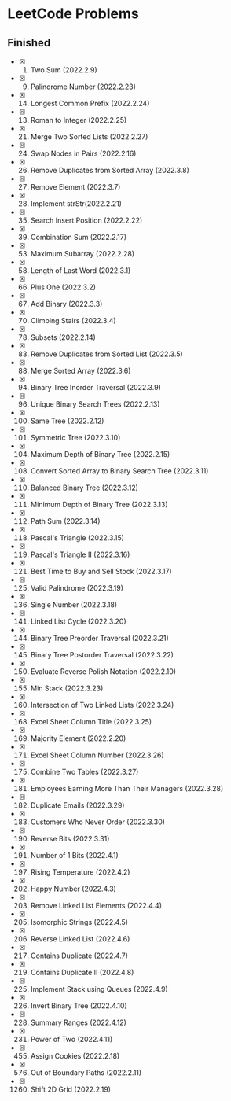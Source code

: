 # LeetCode Problems

## Finished

- [x] 1.  Two Sum (2022.2.9)
- [x] 9.  Palindrome Number (2022.2.23)
- [x] 14. Longest Common Prefix (2022.2.24)
- [x] 13. Roman to Integer (2022.2.25)
- [x] 21. Merge Two Sorted Lists (2022.2.27)
- [x] 24. Swap Nodes in Pairs (2022.2.16)
- [x] 26. Remove Duplicates from Sorted Array (2022.3.8)
- [x] 27. Remove Element (2022.3.7)
- [x] 28. Implement strStr(2022.2.21)
- [x] 35. Search Insert Position (2022.2.22)
- [x] 39. Combination Sum (2022.2.17)
- [x] 53. Maximum Subarray (2022.2.28)
- [x] 58. Length of Last Word (2022.3.1)
- [x] 66. Plus One (2022.3.2)
- [x] 67. Add Binary (2022.3.3)
- [x] 70. Climbing Stairs (2022.3.4)
- [x] 78. Subsets (2022.2.14)
- [x] 83. Remove Duplicates from Sorted List (2022.3.5)
- [x] 88. Merge Sorted Array (2022.3.6)
- [x] 94. Binary Tree Inorder Traversal (2022.3.9)
- [x] 96. Unique Binary Search Trees (2022.2.13)
- [x] 100.  Same Tree (2022.2.12)
- [x] 101.  Symmetric Tree (2022.3.10)
- [x] 104.  Maximum Depth of Binary Tree (2022.2.15)
- [x] 108.  Convert Sorted Array to Binary Search Tree (2022.3.11)
- [x] 110.  Balanced Binary Tree (2022.3.12)
- [x] 111.  Minimum Depth of Binary Tree (2022.3.13)
- [x] 112.  Path Sum (2022.3.14)
- [x] 118.  Pascal's Triangle (2022.3.15)
- [x] 119.  Pascal's Triangle II (2022.3.16)
- [x] 121.  Best Time to Buy and Sell Stock (2022.3.17)
- [x] 125.  Valid Palindrome (2022.3.19)
- [x] 136.  Single Number (2022.3.18)
- [x] 141.  Linked List Cycle (2022.3.20)
- [x] 144.  Binary Tree Preorder Traversal (2022.3.21)
- [x] 145.  Binary Tree Postorder Traversal (2022.3.22)
- [x] 150.  Evaluate Reverse Polish Notation (2022.2.10)
- [x] 155.  Min Stack (2022.3.23)
- [x] 160.  Intersection of Two Linked Lists (2022.3.24)
- [x] 168.  Excel Sheet Column Title (2022.3.25)
- [x] 169.  Majority Element (2022.2.20)
- [x] 171. Excel Sheet Column Number (2022.3.26)
- [x] 175. Combine Two Tables (2022.3.27)
- [x] 181. Employees Earning More Than Their Managers (2022.3.28)
- [x] 182. Duplicate Emails (2022.3.29)
- [x] 183. Customers Who Never Order (2022.3.30)
- [x] 190. Reverse Bits (2022.3.31)
- [x] 191. Number of 1 Bits (2022.4.1)
- [x] 197. Rising Temperature (2022.4.2)
- [x] 202. Happy Number (2022.4.3)
- [x] 203. Remove Linked List Elements (2022.4.4)
- [x] 205. Isomorphic Strings (2022.4.5)
- [x] 206. Reverse Linked List (2022.4.6)
- [x] 217. Contains Duplicate (2022.4.7)
- [x] 219. Contains Duplicate II (2022.4.8)
- [x] 225. Implement Stack using Queues (2022.4.9)
- [x] 226. Invert Binary Tree (2022.4.10)
- [x] 228. Summary Ranges (2022.4.12)
- [x] 231. Power of Two (2022.4.11)
- [x] 455.  Assign Cookies (2022.2.18)
- [x] 576.  Out of Boundary Paths (2022.2.11)
- [x] 1260. Shift 2D Grid (2022.2.19)
